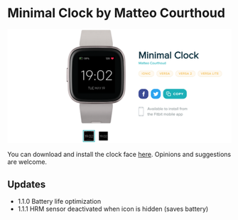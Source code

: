# Minimal Clock by Matteo Courthoud

![](screenshots/app.png)

You can download and install the clock face [here](https://gallery.fitbit.com/details/fb338486-0d4c-4f71-b0c7-508678c34195). Opinions and suggestions are welcome.

## Updates

- 1.1.0 Battery life optimization
- 1.1.1 HRM sensor deactivated when icon is hidden (saves battery)